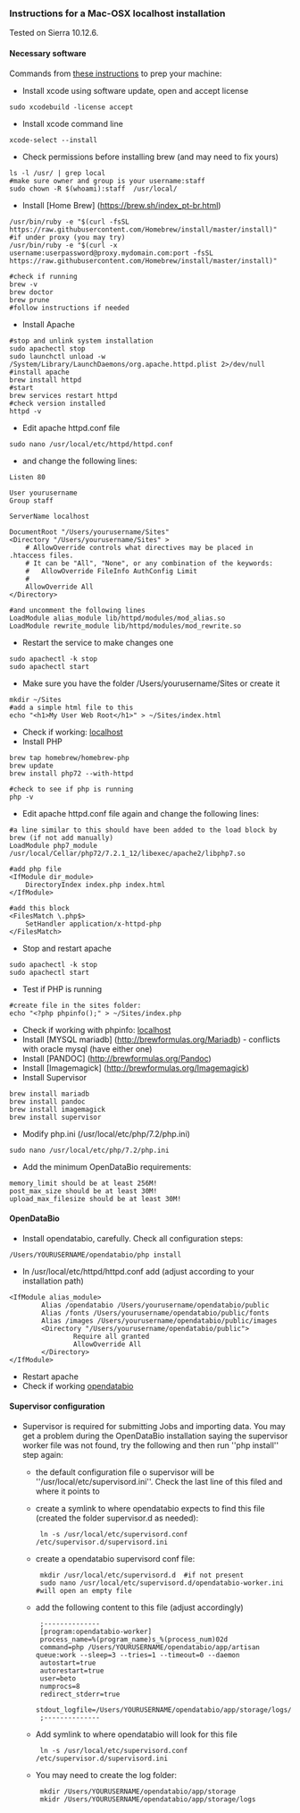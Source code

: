 ### Instructions for a Mac-OSX localhost installation
Tested on Sierra 10.12.6.
#### Necessary software 
Commands from [these instructions](https://getgrav.org/blog/macos-sierra-apache-multiple-php-versions) to prep your machine:
- Install xcode using software update, open and accept license
```
sudo xcodebuild -license accept
```
- Install xcode command line
```
xcode-select --install
```
- Check permissions before installing brew (and may need to fix yours)
```
ls -l /usr/ | grep local
#make sure owner and group is your username:staff
sudo chown -R $(whoami):staff  /usr/local/
```
- Install [Home Brew] (https://brew.sh/index_pt-br.html)
```
/usr/bin/ruby -e "$(curl -fsSL https://raw.githubusercontent.com/Homebrew/install/master/install)"
#if under proxy (you may try)
/usr/bin/ruby -e "$(curl -x username:userpassword@proxy.mydomain.com:port -fsSL https://raw.githubusercontent.com/Homebrew/install/master/install)"

#check if running
brew -v
brew doctor
brew prune
#follow instructions if needed
```
- Install Apache
```
#stop and unlink system installation
sudo apachectl stop
sudo launchctl unload -w /System/Library/LaunchDaemons/org.apache.httpd.plist 2>/dev/null
#install apache
brew install httpd
#start
brew services restart httpd
#check version installed
httpd -v
```
- Edit apache httpd.conf file
```
sudo nano /usr/local/etc/httpd/httpd.conf
```
- and change the following lines:
```
Listen 80

User yourusername
Group staff

ServerName localhost

DocumentRoot "/Users/yourusername/Sites"
<Directory "/Users/yourusername/Sites" >
    # AllowOverride controls what directives may be placed in .htaccess files.
    # It can be "All", "None", or any combination of the keywords:
    #   AllowOverride FileInfo AuthConfig Limit
    #
    AllowOverride All
</Directory>

#and uncomment the following lines
LoadModule alias_module lib/httpd/modules/mod_alias.so
LoadModule rewrite_module lib/httpd/modules/mod_rewrite.so
```
- Restart the service to make changes one
```
sudo apachectl -k stop
sudo apachectl start
```
- Make sure you have the folder /Users/yourusername/Sites or create it
```
mkdir ~/Sites
#add a simple html file to this 
echo "<h1>My User Web Root</h1>" > ~/Sites/index.html
```
- Check if working: [localhost](http://localhost)
- Install PHP
```
brew tap homebrew/homebrew-php
brew update
brew install php72 --with-httpd

#check to see if php is running
php -v
```
- Edit apache httpd.conf file again and change the following lines:
```
#a line similar to this should have been added to the load block by brew (if not add manually)
LoadModule php7_module  /usr/local/Cellar/php72/7.2.1_12/libexec/apache2/libphp7.so

#add php file
<IfModule dir_module>
    DirectoryIndex index.php index.html 
</IfModule>

#add this block
<FilesMatch \.php$>
    SetHandler application/x-httpd-php
</FilesMatch>
```
- Stop and restart apache
```
sudo apachectl -k stop
sudo apachectl start
```
- Test if PHP is running
```
#create file in the sites folder:
echo "<?php phpinfo();" > ~/Sites/index.php
```
- Check if working with phpinfo: [localhost](http://localhost)
- Install [MYSQL mariadb] (http://brewformulas.org/Mariadb) - conflicts with oracle mysql (have either one)
- Install [PANDOC] (http://brewformulas.org/Pandoc)
- Install [Imagemagick] (http://brewformulas.org/Imagemagick)
- Install Supervisor
```
brew install mariadb
brew install pandoc
brew install imagemagick
brew install supervisor
```
- Modify  php.ini  (/usr/local/etc/php/7.2/php.ini)
```
sudo nano /usr/local/etc/php/7.2/php.ini
```
- Add the minimum OpenDataBio requirements:
```
memory_limit should be at least 256M!
post_max_size should be at least 30M!
upload_max_filesize should be at least 30M!
```
#### OpenDataBio
- Install opendatabio, carefully. Check all configuration steps:
```
/Users/YOURUSERNAME/opendatabio/php install
```
- In /usr/local/etc/httpd/httpd.conf add (adjust according to your installation path)
```
<IfModule alias_module>
        Alias /opendatabio /Users/yourusername/opendatabio/public
        Alias /fonts /Users/yourusername/opendatabio/public/fonts
        Alias /images /Users/yourusername/opendatabio/public/images
        <Directory "/Users/yourusername/opendatabio/public">
                Require all granted
                AllowOverride All
        </Directory>
</IfModule>
```
- Restart apache
- Check if working [opendatabio](http://localhost/opendatabio)
#### Supervisor configuration
- Supervisor is required for submitting Jobs and importing data. You may get a problem during the OpenDataBio installation saying the supervisor worker file was not found, try the following and then run ''php install'' step again:
     - the default configuration file o supervisor will be  ''/usr/local/etc/supervisord.ini''. Check the last line of this filed and where it points to 
     - create a symlink to where opendatabio expects to find this file (created the folder supervisor.d as needed):
     
            ln -s /usr/local/etc/supervisord.conf /etc/supervisor.d/supervisord.ini
            
     - create a opendatabio supervisord conf file:
     
            mkdir /usr/local/etc/supervisord.d  #if not present
            sudo nano /usr/local/etc/supervisord.d/opendatabio-worker.ini #will open an empty file
            
     - add the following content to this file (adjust accordingly)
     
            ;--------------
            [program:opendatabio-worker]
            process_name=%(program_name)s_%(process_num)02d
            command=php /Users/YOURUSERNAME/opendatabio/app/artisan queue:work --sleep=3 --tries=1 --timeout=0 --daemon
            autostart=true
            autorestart=true
            user=beto
            numprocs=8
            redirect_stderr=true
            stdout_logfile=/Users/YOURUSERNAME/opendatabio/app/storage/logs/supervisor.log
            ;--------------
            
     - Add symlink to where opendatabio will look for this file
     
            ln -s /usr/local/etc/supervisord.conf /etc/supervisor.d/supervisord.ini
            
     - You may need to create the log folder:
     
            mkdir /Users/YOURUSERNAME/opendatabio/app/storage
            mkidr /Users/YOURUSERNAME/opendatabio/app/storage/logs
            

